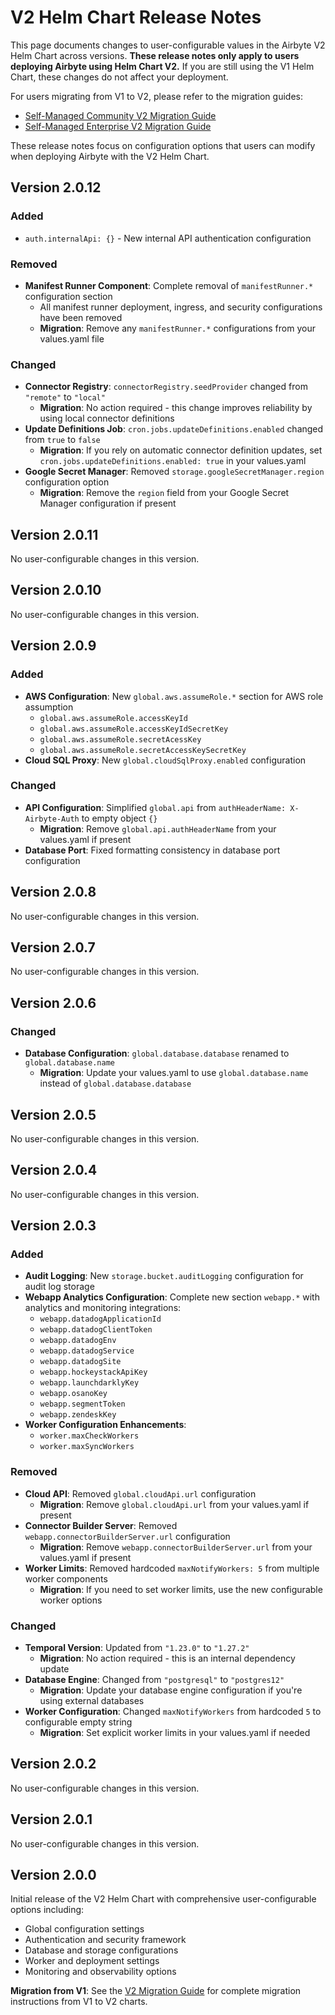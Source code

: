 # V2 Helm Chart Release Notes

This page documents changes to user-configurable values in the Airbyte V2 Helm Chart across versions. **These release notes only apply to users deploying Airbyte using Helm Chart V2.** If you are still using the V1 Helm Chart, these changes do not affect your deployment.

For users migrating from V1 to V2, please refer to the migration guides:
- [Self-Managed Community V2 Migration Guide](/platform/deploying-airbyte/chart-v2-community)
- [Self-Managed Enterprise V2 Migration Guide](/platform/enterprise-setup/chart-v2-enterprise)

These release notes focus on configuration options that users can modify when deploying Airbyte with the V2 Helm Chart.

## Version 2.0.12

### Added
- `auth.internalApi: {}` - New internal API authentication configuration

### Removed
- **Manifest Runner Component**: Complete removal of `manifestRunner.*` configuration section
  - All manifest runner deployment, ingress, and security configurations have been removed
  - **Migration**: Remove any `manifestRunner.*` configurations from your values.yaml file

### Changed
- **Connector Registry**: `connectorRegistry.seedProvider` changed from `"remote"` to `"local"`
  - **Migration**: No action required - this change improves reliability by using local connector definitions
- **Update Definitions Job**: `cron.jobs.updateDefinitions.enabled` changed from `true` to `false`
  - **Migration**: If you rely on automatic connector definition updates, set `cron.jobs.updateDefinitions.enabled: true` in your values.yaml
- **Google Secret Manager**: Removed `storage.googleSecretManager.region` configuration option
  - **Migration**: Remove the `region` field from your Google Secret Manager configuration if present

## Version 2.0.11

No user-configurable changes in this version.

## Version 2.0.10

No user-configurable changes in this version.

## Version 2.0.9

### Added
- **AWS Configuration**: New `global.aws.assumeRole.*` section for AWS role assumption
  - `global.aws.assumeRole.accessKeyId`
  - `global.aws.assumeRole.accessKeyIdSecretKey`
  - `global.aws.assumeRole.secretAcessKey`
  - `global.aws.assumeRole.secretAccessKeySecretKey`
- **Cloud SQL Proxy**: New `global.cloudSqlProxy.enabled` configuration

### Changed
- **API Configuration**: Simplified `global.api` from `authHeaderName: X-Airbyte-Auth` to empty object `{}`
  - **Migration**: Remove `global.api.authHeaderName` from your values.yaml if present
- **Database Port**: Fixed formatting consistency in database port configuration

## Version 2.0.8

No user-configurable changes in this version.

## Version 2.0.7

No user-configurable changes in this version.

## Version 2.0.6

### Changed
- **Database Configuration**: `global.database.database` renamed to `global.database.name`
  - **Migration**: Update your values.yaml to use `global.database.name` instead of `global.database.database`

## Version 2.0.5

No user-configurable changes in this version.

## Version 2.0.4

No user-configurable changes in this version.

## Version 2.0.3

### Added
- **Audit Logging**: New `storage.bucket.auditLogging` configuration for audit log storage
- **Webapp Analytics Configuration**: Complete new section `webapp.*` with analytics and monitoring integrations:
  - `webapp.datadogApplicationId`
  - `webapp.datadogClientToken`
  - `webapp.datadogEnv`
  - `webapp.datadogService`
  - `webapp.datadogSite`
  - `webapp.hockeystackApiKey`
  - `webapp.launchdarklyKey`
  - `webapp.osanoKey`
  - `webapp.segmentToken`
  - `webapp.zendeskKey`
- **Worker Configuration Enhancements**:
  - `worker.maxCheckWorkers`
  - `worker.maxSyncWorkers`

### Removed
- **Cloud API**: Removed `global.cloudApi.url` configuration
  - **Migration**: Remove `global.cloudApi.url` from your values.yaml if present
- **Connector Builder Server**: Removed `webapp.connectorBuilderServer.url` configuration
  - **Migration**: Remove `webapp.connectorBuilderServer.url` from your values.yaml if present
- **Worker Limits**: Removed hardcoded `maxNotifyWorkers: 5` from multiple worker components
  - **Migration**: If you need to set worker limits, use the new configurable worker options

### Changed
- **Temporal Version**: Updated from `"1.23.0"` to `"1.27.2"`
  - **Migration**: No action required - this is an internal dependency update
- **Database Engine**: Changed from `"postgresql"` to `"postgres12"`
  - **Migration**: Update your database engine configuration if you're using external databases
- **Worker Configuration**: Changed `maxNotifyWorkers` from hardcoded `5` to configurable empty string
  - **Migration**: Set explicit worker limits in your values.yaml if needed

## Version 2.0.2

No user-configurable changes in this version.

## Version 2.0.1

No user-configurable changes in this version.

## Version 2.0.0

Initial release of the V2 Helm Chart with comprehensive user-configurable options including:
- Global configuration settings
- Authentication and security framework
- Database and storage configurations
- Worker and deployment settings
- Monitoring and observability options

**Migration from V1**: See the [V2 Migration Guide](/platform/deploying-airbyte/chart-v2-community) for complete migration instructions from V1 to V2 charts.
